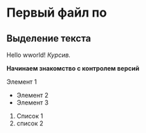 # Первый файл по
## Выделение текста
Hello wworld!
*Курсив.*

**Начинаем знакомство с контролем версий**

Элемент 1
* Элемент 2
* Элемент 3
1. Список 1
2. список 2 